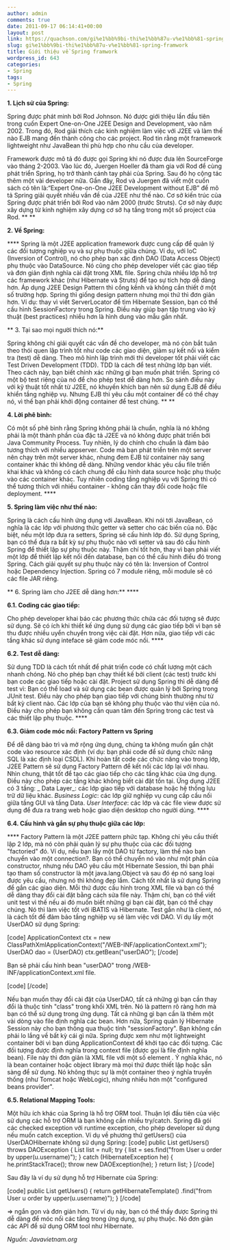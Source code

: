 ```yaml
---
author: admin
comments: true
date: 2011-09-17 06:14:41+00:00
layout: post
link: https://quachson.com/gi%e1%bb%9bi-thi%e1%bb%87u-v%e1%bb%81-spring-framwork/
slug: gi%e1%bb%9bi-thi%e1%bb%87u-v%e1%bb%81-spring-framwork
title: Giới thiệu về Spring framwork
wordpress_id: 643
categories:
- Spring
tags:
- Spring
---
```


**1. Lịch sử của Spring:**

Spring được phát minh bởi Rod Johnson. Nó được giới thiệu lần đầu tiên trong cuốn Expert One-on-One J2EE Design and Development, vào năm 2002. Trong đó, Rod giải thích các kinh nghiệm làm việc với J2EE và làm thế nào EJB mang đến thành công cho các project. Rod tin rằng một framework lightweight như JavaBean thì phù hợp cho nhu cầu của developer.

Framework được mô tả đó được gọi Spring khi nó được đưa lên SourceForge vào tháng 2-2003. Vào lúc đó, Juergen Hoeller đã tham gia với Rod để cùng phát triển Spring, họ trở thành cánh tay phải của Spring. Sau đó họ cộng tác thêm một vài developer nữa. Gần đây, Rod và Juergen đã viết một cuốn sách có tên là:“Expert One-on-One J2EE Development without EJB” để mô tả Spring giải quyết nhiều vấn đề của J2EE như thế nào. Cơ sở kiến trúc của Spring được phát triển bởi Rod vào năm 2000 (trước Struts). Cơ sở này được xây dựng từ kinh nghiệm xây dựng cơ sở hạ tầng trong một số project của Rod. ** **

**2. Về Spring:**

**** Spring là một J2EE application framework được cung cấp để quản lý các đối tượng nghiệp vụ và sự phụ thuộc giữa chúng. Ví dụ, với IoC (Inversion of Control), nó cho phép bạn xác định DAO (Data Access Object) phụ thuộc vào DataSource. Nó cũng cho phép developer viết các giao tiếp và đơn giản định nghĩa cài đặt trong XML file. Spring chứa nhiều lớp hỗ trợ các framework khác (như Hibernate và Struts) để tạo sự tích hợp dễ dàng hơn. Áp dụng J2EE Design Pattern thì cồng kềnh và không cần thiết ở một số trường hợp. Spring thì giống design pattern nhưng mọi thứ thì đơn giản hơn. Ví dụ: thay vì viết ServerLocator để tìm Hibernate Session, bạn có thể cấu hình SessionFactory trong Spring. Điều này giúp bạn tập trung vào kỹ thuật (best practices) nhiều hơn là hình dung vào mẫu gần nhất.

** 3. Tại sao mọi người thích nó:**

Spring không chỉ giải quyết các vấn đề cho developer, mà nó còn bắt tuân theo thói quen lập trình tốt như code các giao diện, giảm sự kết nối và kiểm tra (test) dễ dàng. Theo mô hình lập trình mới thì developer tốt phải viết các Test Driven Development (TDD). TDD là cách để test những lớp bạn viết. Theo cách này, bạn biết chính xác những gì bạn muốn phát triển. Spring có một bộ test riêng của nó để cho phép test dễ dàng hơn. So sánh điều này với kỹ thuật tốt nhất từ J2EE, nó khuyến khích bạn nên sử dụng EJB để điều khiển tầng nghiệp vụ. Nhưng EJB thì yêu cầu một container để có thể chạy nó, vì thế bạn phải khởi động container để test chúng. ** **

**4. Lời phê bình:**

Có một số phê bình rằng Spring không phải là chuẩn, nghĩa là nó không phải là một thành phần của đặc tả J2EE và nó không được phát triển bởi Java Community Process. Tuy nhiên, lý do chính cho chuẩn là đảm bảo tương thích với nhiều appserver. Code mà bạn phát triển trên một server nên chạy trên một server khác, nhưng đem EJB từ container này sang container khác thì không dễ dàng. Những vendor khác yêu cầu file triển khai khác và không có cách chung để cấu hình data source hoặc phụ thuộc vào các container khác. Tuy nhiên coding tầng nghiệp vụ với Spring thì có thể tương thích với nhiều container - không cần thay đổi code hoặc file deployment. ****

**5. Spring làm việc như thế nào:**

Spring là cách cấu hình ứng dụng với JavaBean. Khi nói tới JavaBean, có nghĩa là các lớp với phương thức getter và setter cho các biến của nó. Đặc biệt, nếu một lớp đưa ra setters, Spring sẽ cấu hình lớp đó. Sử dụng Spring, bạn có thể đưa ra bất kỳ sự phụ thuộc nào với setter và sau đó cấu hình Spring để thiết lập sự phụ thuộc này. Thậm chí tốt hơn, thay vì bạn phải viết một lớp để thiết lập kết nối đến database, bạn có thể cấu hình điều đó trong Spring. Cách giải quyết sự phụ thuộc này có tên là: Inversion of Control hoặc Dependency Injection. Spring có 7 module riêng, mỗi module sẽ có các file JAR riêng.

** 6. Spring làm cho J2EE dễ dàng hơn:** ****

**6.1. Coding các giao tiếp:**

Cho phép developer khai báo các phương thức chứa các đối tượng sẽ được sử dụng. Sẽ có ích khi thiết kế ứng dụng sử dụng các giao tiếp bởi vì bạn sẽ thu được nhiều uyển chuyển trong việc cài đặt. Hơn nữa, giao tiếp với các tầng khác sử dụng inteface sẽ giảm code móc nối. ****

**6.2. Test dễ dàng:**

Sử dụng TDD là cách tốt nhất để phát triển code có chất lượng một cách nhanh chóng. Nó cho phép bạn chạy thiết kế bởi client (các test) trước khi bạn code các giao tiếp hoặc cài đặt. Project sử dụng Spring thì dễ dàng để test vì: Bạn có thể load và sử dụng các bean được quản lý bởi Spring trong JUnit test. Điều này cho phép bạn giao tiếp với chúng bình thường như từ bất kỳ client nào. Các lớp của bạn sẽ không phụ thuộc vào thư viện của nó. Điều này cho phép bạn không cần quan tâm đến Spring trong các test và các thiết lập phụ thuộc. ****

**6.3. Giảm code móc nối: Factory Pattern vs Spring**

Để dễ dàng bảo trì và mở rộng ứng dụng, chúng ta không muốn gắn chặt code vào resource xác định (ví dụ: bạn phải code để sử dụng chức năng SQL là xác định loại CSDL). Khi hoàn tất code các chức năng vào trong lớp, J2EE Pattern sẽ sử dụng Factory Pattern để kết nối các lớp lại với nhau. Nhìn chung, thật tốt để tạo các giao tiếp cho các tầng khác của ứng dụng. Điều này cho phép các tầng khác không biết cài đặt tồn tại. Ứng dụng J2EE có 3 tầng: _
Data Layer_: các lớp giao tiếp với database hoặc hệ thống lưu trữ dữ liệu khác.
_Business Logic_: các lớp giữ nghiệp vụ cung cấp cầu nối giữa tầng GUI và tầng Data.
_User Interface_: các lớp và các file view được sử dụng để đưa ra trang web hoặc giao diện desktop cho người dùng. ****

**6.4. Cấu hình và gắn sự phụ thuộc giữa các lớp:**

**** Factory Pattern là một J2EE pattern phức tạp. Không chỉ yêu cầu thiết lập 2 lớp, mà nó còn phải quản lý sự phụ thuộc của các đối tượng "factoried" đó. Ví dụ, nếu bạn lấy một DAO từ factory, làm thế nào bạn chuyển vào một connection?. Bạn có thể chuyển nó vào như một phần của constructor, nhưng nếu DAO yêu cầu một Hibernate Session, thì bạn phải tạo tham số constructor là một java.lang.Object và sau đó ép nó sang loại được yêu cầu, nhưng nó thì không đẹp lắm. Cách tốt nhất là sử dụng Spring để gắn các giao diện. Mỗi thứ được cấu hình trong XML file và bạn có thể dễ dàng thay đổi cài đặt bằng cách sửa file này. Thậm chí, bạn có thể viết unit test vì thế nếu ai đó muốn biết những gì bạn cài đặt, bạn có thể chạy chúng. Nó thì làm việc tốt với iBATIS và Hibernate. Test gần như là client, nó là cách tốt để đảm bảo tầng nghiệp vụ sẽ làm việc với DAO. Ví dụ lấy một UserDAO sử dụng Spring:

[code]
ApplicationContext ctx = new ClassPathXmlApplicationContext("/WEB-INF/applicationContext.xml");
UserDAO dao = (UserDAO) ctx.getBean("userDAO");
[/code]

Bạn sẽ phải cấu hình bean "userDAO" trong /WEB-INF/applicationContext.xml file.

[code]
<bean id="userDAO">
     <property name="sessionFactory">
          <ref local="sessionFactory"/>
     </property>
</bean>
[/code]

Nếu bạn muốn thay đổi cài đặt của UserDAO, tất cả những gì bạn cần thay đổi là thuộc tính "class" trong khối XML trên. Nó là pattern rõ ràng hơn mà bạn có thể sử dụng trong ứng dụng. Tất cả những gì bạn cần là thêm một vài dòng vào file định nghĩa các bean. Hơn nữa, Spring quản lý Hibernate Session này cho bạn thông qua thuộc tính "sessionFactory". Bạn không cần phải lo lắng về bất kỳ cái gì nữa. Spring được xem như một lightweight container bởi vì bạn dùng ApplicationContext để khởi tạo các đối tượng. Các đối tượng được định nghĩa trong context file (được gọi là file định nghĩa bean). File này thì đơn giản là XML file với một số element <bean>. Ý nghĩa khác, nó là bean container hoặc object library mà mọi thứ được thiết lập hoặc sẵn sàng để sử dụng. Nó không thực sự là một container theo ý nghĩa truyền thống (như Tomcat hoặc WebLogic), nhưng nhiều hơn một "configured beans provider".

**6.5. Relational Mapping Tools:**

Một hữu ích khác của Spring là hỗ trợ ORM tool. Thuận lợi đầu tiên của việc sử dụng các hỗ trợ ORM là bạn không cần nhiều try/catch. Spring đã gói các checked exception với runtime exception, cho phép developer sử dụng nếu muốn catch exception. Ví dụ về phương thứ getUsers() của UserDAOHibernate không sử dụng Spring:
[code]
public List getUsers() throws DAOException {
List list = null;
try {
list = ses.find("from User u order by upper(u.username)");
} catch (HibernateException he) {
he.printStackTrace();
throw new DAOException(he);
}
return list;
}
[/code]

Sau đây là ví dụ sử dụng hỗ trợ Hibernate của Spring:

[code]
public List getUsers() {
return getHibernateTemplate() .find("from User u order by upper(u.username)");
}
[/code]


=> ngắn gọn và đơn giản hơn. Từ ví dụ này, bạn có thể thấy được Spring thì dễ dàng để móc nối các tầng trong ứng dụng, sự phụ thuộc. Nó đơn giản các API để sử dụng ORM tool như Hibernate.

_Nguồn: Javavietnam.org_
